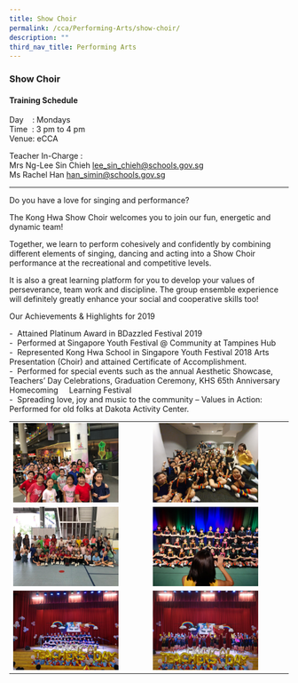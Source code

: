 ```yaml
---
title: Show Choir
permalink: /cca/Performing-Arts/show-choir/
description: ""
third_nav_title: Performing Arts
---
```

### Show Choir

#### Training Schedule

  

Day    : Mondays<br>
Time  : 3 pm to 4 pm <Br>
Venue: eCCA

Teacher In-Charge : <br>
Mrs Ng-Lee Sin Chieh [lee\_sin\_chieh@schools.gov.sg](mailto:lee_sin_chieh@schools.gov.sg)  
Ms Rachel Han [han\_simin@schools.gov.sg](mailto:han_simin@schools.gov.sg)

  

* * *

Do you have a love for singing and performance? 

The Kong Hwa Show Choir welcomes you to join our fun, energetic and dynamic team!

Together, we learn to perform cohesively and confidently by combining different elements of singing, dancing and acting into a Show Choir performance at the recreational and competitive levels.

It is also a great learning platform for you to develop your values of perseverance, team work and discipline. The group ensemble experience will definitely greatly enhance your social and cooperative skills too!

Our Achievements & Highlights for 2019

\-  Attained Platinum Award in BDazzled Festival 2019  
\-  Performed at Singapore Youth Festival @ Community at Tampines Hub  
\-  Represented Kong Hwa School in Singapore Youth Festival 2018 Arts Presentation (Choir) and attained Certificate of Accomplishment.  
\-  Performed for special events such as the annual Aesthetic Showcase, Teachers’ Day Celebrations, Graduation Ceremony, KHS 65th Anniversary Homecoming     Learning Festival  
\-  Spreading love, joy and music to the community – Values in Action: Performed for old folks at Dakota Activity Center.

|  |  |
|---|---|
| <img src="/images/cca51.png" style="width:80%"> |<img src="/images/cca52.png" style="width:80%">  |
|<img src="/images/cca53.png" style="width:80%">  | <img src="/images/cca54.png" style="width:80%"> |
| <img src="/images/cca55.png" style="width:80%"> | <img src="/images/cca56.png" style="width:80%"> |
